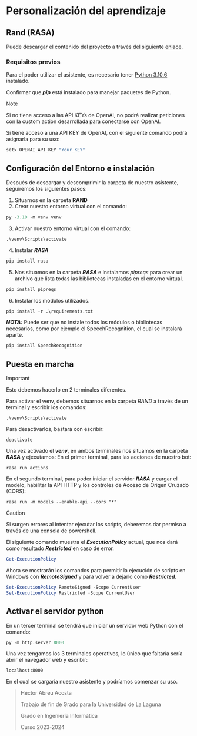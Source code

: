 # Personalización del aprendizaje
## Rand (RASA)
Puede descargar el contenido del proyecto a través del siguiente [enlace](https://drive.google.com/file/d/1v6T9ynrRiffLZ3BMolsSk80TOXN_0YsN/view?usp=sharing).

### Requisitos previos
Para el poder utilizar el asistente, es necesario tener [Python 3.10.6](https://www.python.org/downloads/release/python-3106/) instalado.

Confirmar que ***pip*** está instalado para manejar paquetes de Python.
> [!NOTE]  
> Si no tiene acceso a las API KEYs de OpenAI, no podrá realizar peticiones con la custom action desarrollada para conectarse con OpenAI.

Si tiene acceso a una API KEY de OpenAI, con el siguiente comando podrá asignarla para su uso:
```sh
setx OPENAI_API_KEY "Your_KEY"
```
## Configuración del Entorno e instalación
Después de descargar y descomprimir la carpeta de nuestro asistente, seguiremos los siguientes pasos:

1. Situarnos en la carpeta **RAND**
2. Crear nuestro entorno virtual con el comando:
```python
py -3.10 -m venv venv
```
3. Activar nuestro entorno virtual con el comando:
```
.\venv\Scripts\activate
```
4. Instalar ***RASA***
```python
pip install rasa
```
5. Nos situamos en la carpeta ***RASA*** e instalamos *pipreqs* para crear un archivo que lista todas las bibliotecas instaladas en el entorno virtual.
```python
pip install pipreqs
```
6. Instalar los módulos utilizados.
 ```python
pip install -r .\requirements.txt
```
***NOTA:*** Puede ser que no instale todos los módulos o bibliotecas necesarios, como por ejemplo el SpeechRecognition, el cual se instalará aparte.
 ```python
pip install SpeechRecognition
```

## Puesta en marcha
> [!IMPORTANT]
> Esto debemos hacerlo en 2 terminales diferentes.

Para activar el venv, debemos situarnos en la carpeta *RAND* a través de un terminal y escribir los comandos:
```
.\venv\Scripts\activate
```
Para desactivarlos, bastará con escribir:
```
deactivate
```

Una vez activado el ***venv***, en ambos terminales nos situamos en la carpeta ***RASA*** y ejecutamos:
En el primer terminal, para las acciones de nuestro bot:
```
rasa run actions
```

En el segundo terminal, para poder iniciar el servidor ***RASA*** y cargar el modelo, habilitar la API HTTP y los controles de Acceso de Origen Cruzado (CORS):
```
rasa run -m models --enable-api --cors "*"
```

> [!CAUTION]
> Si surgen errores al intentar ejecutar los scripts, deberemos dar permiso a través de una consola de powershell.

El siguiente comando muestra el ***ExecutionPolicy*** actual, que nos dará como resultado ***Restricted*** en caso de error.
```powershell
Get-ExecutionPolicy
```

Ahora se mostrarán los comandos para permitir la ejecución de scripts en Windows con ***RemoteSigned*** y para volver a dejarlo como ***Restricted***.
```powershell
Set-ExecutionPolicy RemoteSigned -Scope CurrentUser
Set-ExecutionPolicy Restricted -Scope CurrentUser
```

## Activar el servidor python 
En un tercer terminal se tendrá que iniciar un servidor web Python con el comando:
```python
py -m http.server 8000
```
Una vez tengamos los 3 terminales operativos, lo único que faltaría sería abrir el navegador web y escribir:
```
localhost:8000
```
En el cual se cargaría nuestro asistente y podríamos comenzar su uso.

> Héctor Abreu Acosta
>
> Trabajo de fin de Grado para la Universidad de La Laguna
> 
> Grado en Ingeniería Informática
> 
> Curso 2023-2024 
